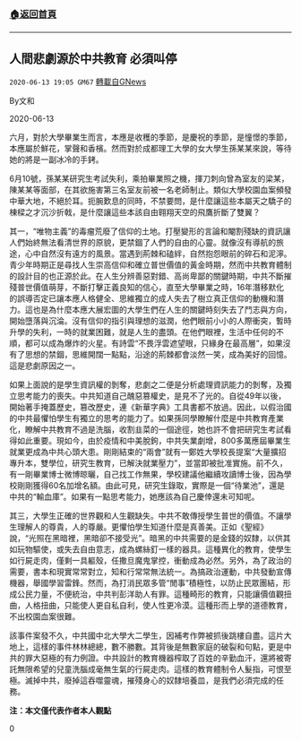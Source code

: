 ###  [:house:返回首頁](https://github.com/ourhimalayas/txt)
---

## 人間悲劇源於中共教育 必須叫停
`2020-06-13 19:05 GM67` [轉載自GNews](https://gnews.org/zh-hant/233087/)

By文和

2020-06-13

六月，對於大學畢業生而言，本應是收穫的季節，是慶祝的季節，是憧憬的季節，本應屬於鮮花，掌聲和香檳。然而對於成都理工大學的女大學生孫某某來說，等待她的將是一副冰冷的手銬。

6月10號，孫某某研究生考試失利，乘拍畢業照之機，揮刀刺向曾為室友的梁某，陳某某等面部，在其欲施害第三名室友前被一名老師制止。類似大學校園血案頻發中華大地，不絕於耳。扼腕歎息的同時，不禁要問，是什麼讓這些本屬天之驕子的棟樑之才沉沙折戟，是什麼讓這些本該自由翱翔天空的飛鷹折斷了雙翼？

其一，“唯物主義”的毒瘤荒廢了信仰的土地。打壓變形的言論和閹割殘缺的資訊讓人們始終無法看清世界的原貌，更禁錮了人們的自由的心靈。就像沒有導航的旅途，心中自然沒有遠方的風景。當遇到荊棘和磕絆，自然抱怨眼前的碎石和泥濘。青少年時期正是尋找人生崇高信仰和確立普世價值的黃金時期，然而中共教育體制的設計目的也正源於此。在人生分辨善惡對錯、高尚卑鄙的關鍵時期，中共不斷摧殘普世價值萌芽，不斷打擊正義良知的信心，直至大學畢業之時，16年潛移默化的誤導否定已讓本應人格健全、思維獨立的成人失去了樹立真正信仰的動機和潛力。這也是為什麼本應大展宏圖的大學生們在人生的關鍵時刻失去了鬥志與方向，開始墮落與沉淪。沒有信仰的指引與理想的滋潤，他們眼前小小的人際衝突，暫時升學的失利，一時的就業困難，就是人生的盡頭。在他們眼裡，生活中任何的不順，都可以成為爆炸的火星。有詩雲“不畏浮雲遮望眼，只緣身在最高層”，如果沒有了思想的禁錮，思維開闊一點點，沿途的荊棘都會淡然一笑，成為美好的回憶。這是悲劇原因之一。

如果上面說的是學生資訊權的剝奪，悲劇之二便是分析處理資訊能力的剝奪，及獨立思考能力的喪失。中共知道自己醜惡篡權史，是見不了光的。自從49年以後，開始著手掩蓋歷史，篡改歷史，連《新華字典》工具書都不放過。因此，以假治國的中共最懼怕學生有獨立的思考的能力了。如果孫同學瞭解什麼是中共教育產業化，瞭解中共教育不過是洗腦，收割韭菜的一個途徑，她也許不會把研究生考試看得如此重要。現如今，由於疫情和中美脫鉤，中共失業劇增，800多萬應屆畢業生就業更成為中共心頭大患。剛剛結束的“兩會”就有一鄭姓大學校長提案“大量擴招專升本，雙學位，研究生教育，已解決就業壓力”，並當即被批准實施。前不久，有一剛畢業博士微博晾曬，自己找工作無果，學校建議他繼續攻讀博士後，因為學校剛剛獲得60名加增名額。由此可見，研究生錄取，實際是一個“待業池”，還是中共的“輸血庫”。如果有一點思考能力，她應該為自己慶倖還未可知呢。

其三，大學生正確的世界觀和人生觀缺失。中共不敢傳授學生普世的價值。不讓學生理解人的尊貴，人的尊嚴。更懼怕學生知道什麼是真善美。正如《聖經》說，“光照在黑暗裡，黑暗卻不接受光”。暗黑的中共需要的是金錢的奴隸，以供其如玩物驅使，或失去自由意志，成為螺絲釘一樣的器具。這種異化的教育，使學生如行屍走肉，僅剩一具軀殼，任撒旦魔鬼掌控，衝動成為必然。另外，為了政治的需要，書本和現實常常對立，知和行常常無法統一。為搞政治運動，中共發動宣傳機器，舉國學習雷鋒。然而，為打消民眾多管“閒事”積極性，以防止民眾團結，形成公民力量，不便統治，中共判彭洋助人有罪。這種畸形的教育，只能讓價值觀扭曲，人格扭曲，只能使人更自私自利，使人性更冷漠。這種形而上學的道德教育，不出校園血案很難。

該事件案發不久，中共國中北大學大二學生，因補考作弊被抓後跳樓自盡。這片大地上，這樣的事件林林總總，數不勝數。其背後是無數家庭的破裂和句點，更是中共的罪大惡極的有力例證。中共設計的教育機器榨取了百姓的辛勤血汗，還將被寄託無限希望的兒童洗腦成毫無生氣的行屍走肉。這樣的教育體制令人髮指，可恨至極。滅掉中共，廢掉這吞噬靈魂，摧殘身心的奴隸培養皿，是我們必須完成的任務。

**注：本文僅代表作者本人觀點**

0
